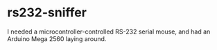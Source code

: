 rs232-sniffer
=============

I needed a microcontroller-controlled RS-232 serial mouse, and had an Arduino Mega 2560 laying around.

